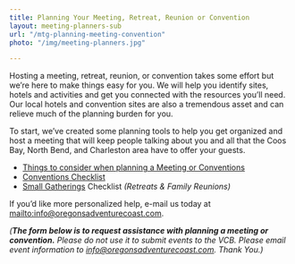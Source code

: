 ```yaml
---
title: Planning Your Meeting, Retreat, Reunion or Convention
layout: meeting-planners-sub
url: "/mtg-planning-meeting-convention"
photo: "/img/meeting-planners.jpg"

---
```

Hosting a meeting, retreat, reunion, or convention takes some effort but we’re here to make things easy for you. We will help you identify sites, hotels and activities and get you connected with the resources you’ll need. Our local hotels and convention sites are also a tremendous asset and can relieve much of the planning burden for you.

To start, we’ve created some planning tools to help you get organized and host a meeting that will keep people talking about you and all that the Coos Bay, North Bend, and Charleston area have to offer your guests.

* [Things to consider when planning a Meeting or Conventions](/img/meetings-checklist-2018.pdf)
* [Conventions Checklist](/img/conv-planning-checklist-2018.pdf)
* [Small Gatherings](/img/gathering-checklist-2018.pdf) Checklist _(Retreats & Family Reunions)_

If you’d like more personalized help, e-mail us today at [mailto:info@oregonsadventurecoast.com](mailto:info@oregonsadventurecoast.com).

_(**The form below is to request assistance with planning a meeting or convention.** Please do not use it to submit events to the VCB. Please email event information to_ [_info@oregonsadventurecoast.com_](info@oregonsadventurecoast.com)_. Thank You.)_ 